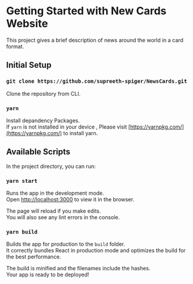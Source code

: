 # Getting Started with New Cards Website

This project gives a brief description of news around the world in a card format.

## Initial Setup

### `git clone https://github.com/supreeth-spiger/NewsCards.git`

Clone the repository from CLI.

### `yarn`

Install depandency Packages.\
If `yarn` is not installed in your device , Please visit [https://yarnpkg.com/](https://yarnpkg.com/) to install yarn.

## Available Scripts

In the project directory, you can run:

### `yarn start`

Runs the app in the development mode.\
Open [http://localhost:3000](http://localhost:3000) to view it in the browser.

The page will reload if you make edits.\
You will also see any lint errors in the console.

### `yarn build`

Builds the app for production to the `build` folder.\
It correctly bundles React in production mode and optimizes the build for the best performance.

The build is minified and the filenames include the hashes.\
Your app is ready to be deployed!
